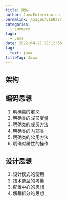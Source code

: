 ```yaml
---
title: 架构
author: JavaInterview.cn
permalink: /pages/5169a2/
categories: 
  - summary
tags: 
  - Java
date: 2022-04-21 22:12:56
tag: 
  text: java
titleTag: Java
---
```




## 架构

## 编码思想
1. 明确类的定义
2. 明确类的成员变量
3. 明确类的成员方法
4. 明确类的内部类
5. 明确类的公用方法
6. 明确对属性的操作


## 设计思想
1. 设计模式的使用
2. 技术选型的考量
3. 配置中心的思想
4. 解耦拆分的思想
